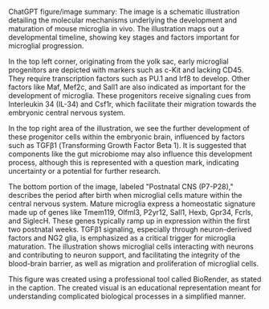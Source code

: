 ChatGPT figure/image summary: The image is a schematic illustration detailing the molecular mechanisms underlying the development and maturation of mouse microglia in vivo. The illustration maps out a developmental timeline, showing key stages and factors important for microglial progression.

In the top left corner, originating from the yolk sac, early microglial progenitors are depicted with markers such as c-Kit and lacking CD45. They require transcription factors such as PU.1 and Irf8 to develop. Other factors like Maf, Mef2c, and Sall1 are also indicated as important for the development of microglia. These progenitors receive signaling cues from Interleukin 34 (IL-34) and Csf1r, which facilitate their migration towards the embryonic central nervous system.

In the top right area of the illustration, we see the further development of these progenitor cells within the embryonic brain, influenced by factors such as TGFβ1 (Transforming Growth Factor Beta 1). It is suggested that components like the gut microbiome may also influence this development process, although this is represented with a question mark, indicating uncertainty or a potential for further research.

The bottom portion of the image, labeled "Postnatal CNS (P7-P28)," describes the period after birth when microglial cells mature within the central nervous system. Mature microglia express a homeostatic signature made up of genes like Tmem119, Olfml3, P2yr12, Sall1, Hexb, Gpr34, Fcrls, and SiglecH. These genes typically ramp up in expression within the first two postnatal weeks. TGFβ1 signaling, especially through neuron-derived factors and NG2 glia, is emphasized as a critical trigger for microglia maturation. The illustration shows microglial cells interacting with neurons and contributing to neuron support, and facilitating the integrity of the blood-brain barrier, as well as migration and proliferation of microglial cells.

This figure was created using a professional tool called BioRender, as stated in the caption. The created visual is an educational representation meant for understanding complicated biological processes in a simplified manner.